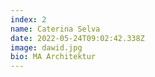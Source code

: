 ```yaml
---
index: 2
name: Caterina Selva
date: 2022-05-24T09:02:42.338Z
image: dawid.jpg
bio: MA Architektur
---
```

